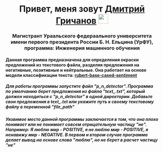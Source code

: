 <h1 align="center">Привет, меня зовут <a href="https://github.com/users50" target="_blank">Дмитрий Гричанов</a> 
<img src="https://github.com/blackcater/blackcater/raw/main/images/Hi.gif" height="32"/></h1>
<h3 align="center">Магистрант Ураальского федераального университета имени первого президента России Б. Н. Ельцина (УрФУ), программа: Инженерия машинного обучения</h3>
<h4 align="left">Данная программа предназначена для определения окраски предложений из текстового файла, разделяя предложения на негативные, позитивные и нейтральные. Она работает на основе модели классификации текста: <a href="https://huggingface.co/blanchefort/rubert-base-cased-sentiment">rubert-base-cased-sentiment</a>  </h4>
<h5 align="left">Для работы программы запустите файл "p_n_detector". Программа по умолчанию берет предложения из файла "text_.txt", который должен находиться с  "p_n_detector" в одной директории. Добавьте свои предложения в text_.txt или укажите путь к своему текстовому файлу в переменной "file_path"</h5>
<h5 align="left">Уязвимое место данной программы заключается в том, что она плохо понимает или не понимает совсем отрицательную частицу "не". Например: Я люблю мир - POSITIVE, я не люблю мир - POSITIVE, я ненавижу мир - NEGATIVE. В первом и втором случае программа делает вывод на основе слова "люблю", но не берет в расчет частицу "не"</h5>

